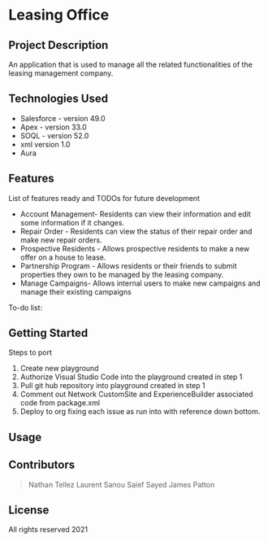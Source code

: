 # Leasing Office

## Project Description

An application that is used to manage all the related functionalities of the leasing management company.

## Technologies Used

* Salesforce - version 49.0
* Apex - version 33.0
* SOQL - version 52.0
* xml version 1.0
* Aura 

## Features

List of features ready and TODOs for future development
* Account Management- Residents can view their information and edit some information if it changes.
* Repair Order - Residents can view the status of their repair order and make new repair orders.
* Prospective Residents - Allows prospective residents to make a new offer on a house to lease.
* Partnership Program - Allows residents or their friends to submit properties they own to be managed by the leasing company.
* Manage Campaigns- Allows internal users to make new campaigns and manage their existing campaigns

To-do list:


## Getting Started
   
Steps to port
  1. Create new playground
  2. Authorize Visual Studio Code into the playground created in step 1
  3. Pull git hub repository into playground created in step 1 
  4. Comment out Network CustomSite and ExperienceBuilder associated code from package.xml
  5. Deploy to org fixing each issue as run into with reference down bottom.
    
   
## Usage



## Contributors

> Nathan Tellez
> Laurent Sanou
> Saief Sayed
> James Patton

## License

All rights reserved 2021 
